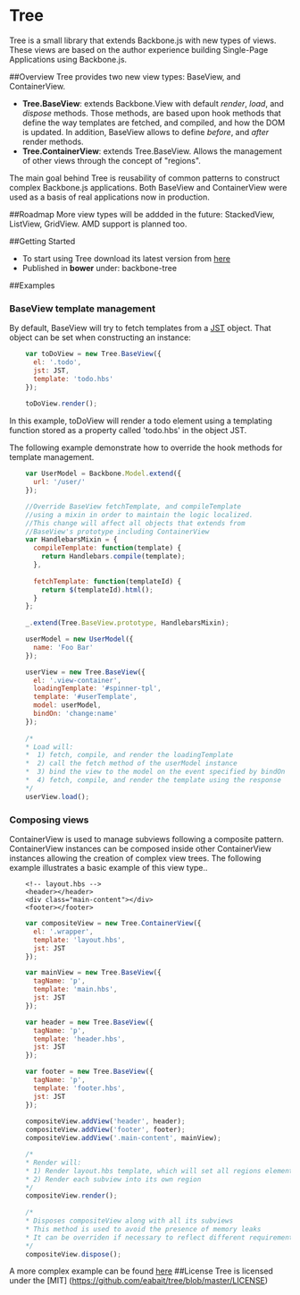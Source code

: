 Tree
====
Tree is a small library that extends Backbone.js with new types of views. These views are based on the author experience building Single-Page Applications using Backbone.js.

##Overview
Tree provides two new view types: BaseView, and ContainerView.
* **Tree.BaseView**: extends Backbone.View with default *render*, *load*, and *dispose* methods. Those methods, are based upon hook methods that define the way templates are fetched, and compiled, and how the DOM is updated.
In addition, BaseView allows to define *before*, and *after* render methods.
* **Tree.ContainerView**: extends Tree.BaseView. Allows the management of other views through the concept of "regions".

The main goal behind Tree is reusability of common patterns to construct complex Backbone.js applications. Both BaseView and ContainerView were used as a basis of real applications now in production.

##Roadmap
More view types will be addded in the future: StackedView, ListView, GridView.
AMD support is planned too.

##Getting Started
- To start using Tree download its latest version from [here](https://github.com/eabait/tree/releases/latest)
- Published in **bower** under: backbone-tree

##Examples
### BaseView template management
By default, BaseView will try to fetch templates from a [JST](http://ricostacruz.com/backbone-patterns/#jst_templates) object. That object can be set when constructing an instance:
```javascript
    var toDoView = new Tree.BaseView({
      el: '.todo',
      jst: JST,
      template: 'todo.hbs'
    });
    
    toDoView.render();
```
In this example, toDoView will render a todo element using a templating function stored as a property called 'todo.hbs' in the object JST.

The following example demonstrate how to override the hook methods for template management.
```javascript
    var UserModel = Backbone.Model.extend({
      url: '/user/'
    });

    //Override BaseView fetchTemplate, and compileTemplate
    //using a mixin in order to maintain the logic localized.
    //This change will affect all objects that extends from
    //BaseView's prototype including ContainerView
    var HandlebarsMixin = {
      compileTemplate: function(template) {
        return Handlebars.compile(template);
      },
      
      fetchTemplate: function(templateId) {
        return $(templateId).html();
      }
    };
 
    _.extend(Tree.BaseView.prototype, HandlebarsMixin);

    userModel = new UserModel({
      name: 'Foo Bar'
    });

    userView = new Tree.BaseView({
      el: '.view-container',
      loadingTemplate: '#spinner-tpl',
      template: '#userTemplate',
      model: userModel,
      bindOn: 'change:name'
    });
    
    /*
    * Load will: 
    *  1) fetch, compile, and render the loadingTemplate
    *  2) call the fetch method of the userModel instance
    *  3) bind the view to the model on the event specified by bindOn
    *  4) fetch, compile, and render the template using the response
    */
    userView.load();
```
### Composing views
ContainerView is used to manage subviews following a composite pattern. ContainerView instances can be composed inside other ContainerView instances allowing the creation of complex view trees. The following example illustrates a basic example of this view type..

```
    <!-- layout.hbs -->
    <header></header>
    <div class="main-content"></div>
    <footer></footer>
```
```javascript
    var compositeView = new Tree.ContainerView({
      el: '.wrapper',
      template: 'layout.hbs',
      jst: JST
    });

    var mainView = new Tree.BaseView({
      tagName: 'p',
      template: 'main.hbs',
      jst: JST
    });

    var header = new Tree.BaseView({
      tagName: 'p',
      template: 'header.hbs',
      jst: JST
    });

    var footer = new Tree.BaseView({
      tagName: 'p',
      template: 'footer.hbs',
      jst: JST
    });
    
    compositeView.addView('header', header);
    compositeView.addView('footer', footer);
    compositeView.addView('.main-content', mainView);

    /*
    * Render will:
    * 1) Render layout.hbs template, which will set all regions elements in the DOM
    * 2) Render each subview into its own region
    */
    compositeView.render();
    
    /*
    * Disposes compositeView along with all its subviews
    * This method is used to avoid the presence of memory leaks
    * It can be overriden if necessary to reflect different requirements
    */
    compositeView.dispose();
```
A more complex example can be found [here](https://gist.github.com/eabait/8136194)
##License
Tree is licensed under the [MIT] (https://github.com/eabait/tree/blob/master/LICENSE)
